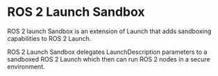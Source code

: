 # ROS 2 Launch Sandbox
ROS 2 launch Sandbox is an extension of Launch that adds sandboxing capabilities to ROS 2 Launch.

ROS 2 Launch Sandbox delegates LaunchDescription parameters to a sandboxed ROS 2 Launch which then can run ROS 2 nodes in a secure environment.

